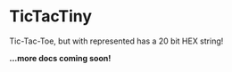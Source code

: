 # TicTacTiny

Tic-Tac-Toe, but with represented has a 20 bit HEX string!

__...more docs coming soon!__
